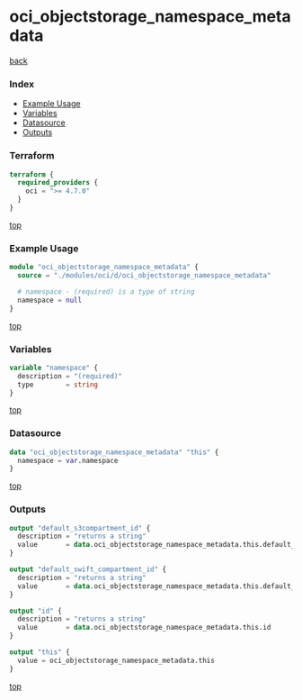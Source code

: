 # oci_objectstorage_namespace_metadata

[back](../oci.md)

### Index

- [Example Usage](#example-usage)
- [Variables](#variables)
- [Datasource](#datasource)
- [Outputs](#outputs)

### Terraform

```terraform
terraform {
  required_providers {
    oci = ">= 4.7.0"
  }
}
```

[top](#index)

### Example Usage

```terraform
module "oci_objectstorage_namespace_metadata" {
  source = "./modules/oci/d/oci_objectstorage_namespace_metadata"

  # namespace - (required) is a type of string
  namespace = null
}
```

[top](#index)

### Variables

```terraform
variable "namespace" {
  description = "(required)"
  type        = string
}
```

[top](#index)

### Datasource

```terraform
data "oci_objectstorage_namespace_metadata" "this" {
  namespace = var.namespace
}
```

[top](#index)

### Outputs

```terraform
output "default_s3compartment_id" {
  description = "returns a string"
  value       = data.oci_objectstorage_namespace_metadata.this.default_s3compartment_id
}

output "default_swift_compartment_id" {
  description = "returns a string"
  value       = data.oci_objectstorage_namespace_metadata.this.default_swift_compartment_id
}

output "id" {
  description = "returns a string"
  value       = data.oci_objectstorage_namespace_metadata.this.id
}

output "this" {
  value = oci_objectstorage_namespace_metadata.this
}
```

[top](#index)
